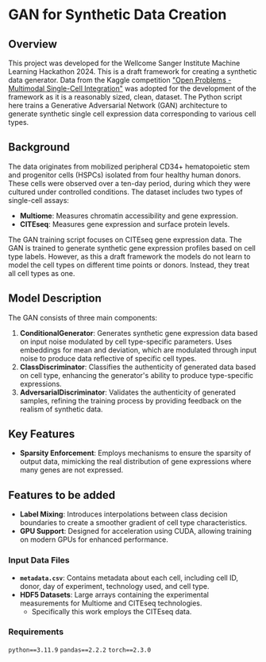 # GAN for Synthetic Data Creation

## Overview

This project was developed for the Wellcome Sanger Institute Machine Learning Hackathon 2024. This is a draft framework for creating a synthetic data generator.
Data from the Kaggle competition ["Open Problems - Multimodal Single-Cell Integration"](https://www.kaggle.com/competitions/open-problems-multimodal/data) was adopted for the development of the framework as it is a reasonably sized, clean, dataset.
The Python script here trains a Generative Adversarial Network (GAN) architecture to generate synthetic single cell expression data corresponding to various cell types.

## Background

The data originates from mobilized peripheral CD34+ hematopoietic stem and progenitor cells (HSPCs) isolated from four healthy human donors. These cells were observed over a ten-day period, during which they were cultured under controlled conditions. The dataset includes two types of single-cell assays:

- **Multiome**: Measures chromatin accessibility and gene expression.
- **CITEseq**: Measures gene expression and surface protein levels.

The GAN training script focuses on CITEseq gene expression data. The GAN is trained to generate synthetic gene expression profiles based on cell type labels. 
However, as this a draft framework the models do not learn to model the cell types on different time points or donors. Instead, they treat all cell types as one.

## Model Description

The GAN consists of three main components:
1. **ConditionalGenerator**: Generates synthetic gene expression data based on input noise modulated by cell type-specific parameters. Uses embeddings for mean and deviation, which are modulated through input noise to produce data reflective of specific cell types.
2. **ClassDiscriminator**: Classifies the authenticity of generated data based on cell type, enhancing the generator's ability to produce type-specific expressions.
3. **AdversarialDiscriminator**: Validates the authenticity of generated samples, refining the training process by providing feedback on the realism of synthetic data.

## Key Features
- **Sparsity Enforcement**: Employs mechanisms to ensure the sparsity of output data, mimicking the real distribution of gene expressions where many genes are not expressed.

## Features to be added
- **Label Mixing**: Introduces interpolations between class decision boundaries to create a smoother gradient of cell type characteristics.
- **GPU Support**: Designed for acceleration using CUDA, allowing training on modern GPUs for enhanced performance.

### Input Data Files

- **`metadata.csv`**: Contains metadata about each cell, including cell ID, donor, day of experiment, technology used, and cell type.
- **HDF5 Datasets**: Large arrays containing the experimental measurements for Multiome and CITEseq technologies.
  - Specifically this work employs the CITEseq data. 

### Requirements
`python==3.11.9`
`pandas==2.2.2`
`torch==2.3.0`